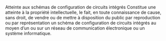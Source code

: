 Atteinte aux schémas de configuration de circuits intégrés
Constitue une atteinte à la propriété intellectuelle, le fait, en toute connaissance de cause, sans droit, de vendre ou de mettre à disposition du public par reproduction ou par représentation un schéma de configuration de circuits intégrés au moyen d’un ou sur un réseau de communication électronique ou un système informatique.